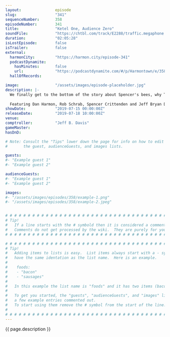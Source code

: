 ```yaml
---
layout:               episode
slug:                 "341"
sequenceNumber:       358
episodeNumber:        341
title:                "Ketel One, Audience Zero"
soundFile:            "https://chtbl.com/track/E2288/traffic.megaphone.fm/STA1737266482.mp3"
duration:             "02:05:28"
isLostEpisode:        false
isTrailer:            false
external:
  harmonCity:         "https://harmon.city/episode-341"
  podcastDynamite:
    hasMinutes:       false
    url:              "https://podcastdynamite.com/#/p/Harmontown/e/358/341"
  hallOfRecords:      

image:                "/assets/images/episode-placeholder.jpg"
description: |-
  We finally get to the bottom of the story about Spencer's bees, why The Golden Girls owned mink, what a Jeff Golem would look like, Rob Schrab, and bagels.
  
  Featuring Dan Harmon, Rob Schrab, Spencer Crittenden and Jeff Bryan Davis.
showDate:             "2019-07-15 00:00:00Z"
releaseDate:          "2019-07-18 10:00:00Z"
venue:                
comptroller:          "Jeff B. Davis"
gameMaster:           
hasDnD:               

# Note: Consult the "Tips" lower down the page for info on how to edit
#       the guest, audienceGuests, and images lists.

guests:
#- "Example guest 1"
#- "Example guest 2"

audienceGuests:
#- "Example guest 1"
#- "Example guest 2"

images:
#- "/assets/images/episodes/358/example-1.png"
#- "/assets/images/episodes/358/example-2.jpeg"


# # # # # # # # # # # # # # # # # # # # # # # # # # # # # # # # # # # # # # # # # # # # #
# Tip!
#   If a line starts with the # symbold then it is considered a comment.
#   Comments do not get processed by the wiki.  They are purely for your information.
# # # # # # # # # # # # # # # # # # # # # # # # # # # # # # # # # # # # # # # # # # # # #

# # # # # # # # # # # # # # # # # # # # # # # # # # # # # # # # # # # # # # # # # # # # #
# Tip!
#   Adding items to lists is easy.  List items always start with a - symbol and have
#   have the same identation as the list name.  Here is an example.
#
#    foods:
#    - "bacon"
#    - "sausages"
#
#   In this example the list name is "foods" and it has two items (bacon, and sausages).
#
#   To get you started, the "guests", "audienceGuests", and "images" lists below have
#   a few example entries commented out.
#   To start using them remove the # symbol from the start of the line.
#
# # # # # # # # # # # # # # # # # # # # # # # # # # # # # # # # # # # # # # # # # # # # #
---
```


<!-- The episode description will be rendered here -->
{{ page.description }}

<!-- Add your content BELOW here -->
<!-- vvvvvvvvvvvvvvvvvvvvvvvvvvv -->




<!-- ^^^^^^^^^^^^^^^^^^^^^^^^^^^ -->
<!-- Add your content ABOVE here -->

<!-- The episode gallery will be rendered here -->